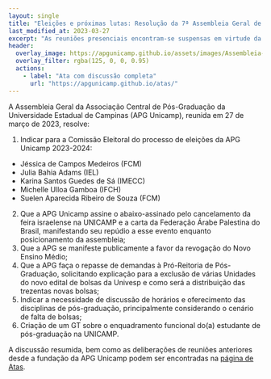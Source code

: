 ```yaml
---
layout: single
title: "Eleições e próximas lutas: Resolução da 7ª Assembleia Geral de Pós-Graduação da Unicamp"
last_modified_at: 2023-03-27
excerpt: "As reuniões presenciais encontram-se suspensas em virtude da pandemia da Covid-19"
header:
  overlay_image: https://apgunicamp.github.io/assets/images/Assembleia-1.jpeg
  overlay_filter: rgba(125, 0, 0, 0.95)
  actions:
    - label: "Ata com discussão completa"
      url: "https://apgunicamp.github.io/atas/"
---
```


A Assembleia Geral da Associação Central de Pós-Graduação da Universidade Estadual de Campinas (APG Unicamp), reunida em 27 de março de 2023, resolve:

1. Indicar para a Comissão Eleitoral do processo de eleições da APG Unicamp 2023-2024: 
-  Jéssica de Campos Medeiros (FCM)
- Julia Bahia Adams (IEL)
- Karina Santos Guedes de Sá (IMECC)
- Michelle Ulloa Gamboa (IFCH)
- Suelen Aparecida Ribeiro de Souza (FCM)
2. Que a APG Unicamp assine o abaixo-assinado pelo
cancelamento da feira israelense na UNICAMP e a carta da Federação Árabe Palestina do Brasil, manifestando seu repúdio a esse evento enquanto posicionamento da assembleia;
3. Que a APG se manifeste publicamente a favor da revogação do Novo Ensino Médio;
4. Que a APG faça o repasse de demandas à Pró-Reitoria de Pós-Graduação, solicitando explicação para a exclusão de várias Unidades do novo edital de bolsas da Univesp e como será a distribuição das trezentas novas bolsas;
5. Indicar a necessidade de discussão de horários e oferecimento das disciplinas de pós-graduação, principalmente considerando o cenário de falta de bolsas;
6. Criação de um GT sobre o enquadramento funcional do(a)
estudante de pós-graduação na UNICAMP.

A discussão resumida, bem como as deliberações de reuniões anteriores desde a fundação da APG Unicamp podem ser encontradas na [página de Atas](https://apgunicamp.github.io/atas/).